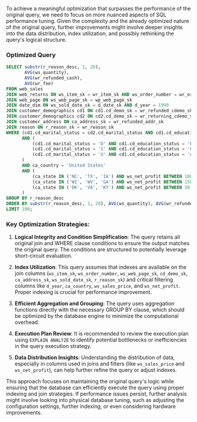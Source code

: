 To achieve a meaningful optimization that surpasses the performance of the original query, we need to focus on more nuanced aspects of SQL performance tuning. Given the complexity and the already optimized nature of the original query, further improvements might involve deeper insights into the data distribution, index utilization, and possibly rethinking the query's logical structure.

### Optimized Query
```sql
SELECT substr(r_reason_desc, 1, 20),
       AVG(ws_quantity),
       AVG(wr_refunded_cash),
       AVG(wr_fee)
FROM web_sales
JOIN web_returns ON ws_item_sk = wr_item_sk AND ws_order_number = wr_order_number
JOIN web_page ON ws_web_page_sk = wp_web_page_sk
JOIN date_dim ON ws_sold_date_sk = d_date_sk AND d_year = 1998
JOIN customer_demographics cd1 ON cd1.cd_demo_sk = wr_refunded_cdemo_sk
JOIN customer_demographics cd2 ON cd2.cd_demo_sk = wr_returning_cdemo_sk
JOIN customer_address ON ca_address_sk = wr_refunded_addr_sk
JOIN reason ON r_reason_sk = wr_reason_sk
WHERE (cd1.cd_marital_status = cd2.cd_marital_status AND cd1.cd_education_status = cd2.cd_education_status)
      AND (
          (cd1.cd_marital_status = 'D' AND cd1.cd_education_status = 'Primary' AND ws_sales_price BETWEEN 100.00 AND 150.00) OR
          (cd1.cd_marital_status = 'S' AND cd1.cd_education_status = 'College' AND ws_sales_price BETWEEN 50.00 AND 100.00) OR
          (cd1.cd_marital_status = 'U' AND cd1.cd_education_status = 'Advanced Degree' AND ws_sales_price BETWEEN 150.00 AND 200.00)
      )
      AND ca_country = 'United States'
      AND (
          (ca_state IN ('NC', 'TX', 'IA') AND ws_net_profit BETWEEN 100 AND 200) OR
          (ca_state IN ('WI', 'WV', 'GA') AND ws_net_profit BETWEEN 150 AND 300) OR
          (ca_state IN ('OK', 'VA', 'KY') AND ws_net_profit BETWEEN 50 AND 250)
      )
GROUP BY r_reason_desc
ORDER BY substr(r_reason_desc, 1, 20), AVG(ws_quantity), AVG(wr_refunded_cash), AVG(wr_fee)
LIMIT 100;
```

### Key Optimization Strategies:
1. **Logical Integrity and Condition Simplification**: The query retains all original join and WHERE clause conditions to ensure the output matches the original query. The conditions are structured to potentially leverage short-circuit evaluation.

2. **Index Utilization**: This query assumes that indexes are available on the join columns (`ws_item_sk`, `ws_order_number`, `ws_web_page_sk`, `cd_demo_sk`, `ca_address_sk`, `ws_sold_date_sk`, `r_reason_sk`) and critical filtering columns like `d_year`, `ca_country`, `ws_sales_price`, and `ws_net_profit`. Proper indexing is crucial for performance improvement.

3. **Efficient Aggregation and Grouping**: The query uses aggregation functions directly with the necessary GROUP BY clause, which should be optimized by the database engine to minimize the computational overhead.

4. **Execution Plan Review**: It is recommended to review the execution plan using `EXPLAIN ANALYZE` to identify potential bottlenecks or inefficiencies in the query execution strategy.

5. **Data Distribution Insights**: Understanding the distribution of data, especially in columns used in joins and filters (like `ws_sales_price` and `ws_net_profit`), can help further refine the query or adjust indexes.

This approach focuses on maintaining the original query's logic while ensuring that the database can efficiently execute the query using proper indexing and join strategies. If performance issues persist, further analysis might involve looking into physical database tuning, such as adjusting the configuration settings, further indexing, or even considering hardware improvements.